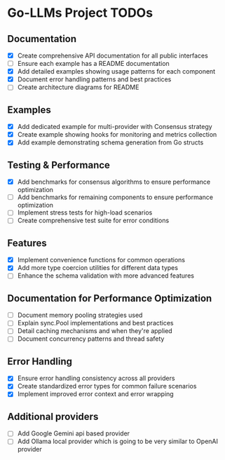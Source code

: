# Go-LLMs Project TODOs

## Documentation
- [x] Create comprehensive API documentation for all public interfaces
- [ ] Ensure each example has a README documentation 
- [x] Add detailed examples showing usage patterns for each component
- [x] Document error handling patterns and best practices
- [ ] Create architecture diagrams for README

## Examples
- [x] Add dedicated example for multi-provider with Consensus strategy
- [x] Create example showing hooks for monitoring and metrics collection
- [x] Add example demonstrating schema generation from Go structs

## Testing & Performance
- [x] Add benchmarks for consensus algorithms to ensure performance optimization
- [ ] Add benchmarks for remaining components to ensure performance optimization
- [ ] Implement stress tests for high-load scenarios
- [ ] Create comprehensive test suite for error conditions

## Features
- [x] Implement convenience functions for common operations
- [x] Add more type coercion utilities for different data types
- [ ] Enhance the schema validation with more advanced features

## Documentation for Performance Optimization
- [ ] Document memory pooling strategies used
- [ ] Explain sync.Pool implementations and best practices
- [ ] Detail caching mechanisms and when they're applied
- [ ] Document concurrency patterns and thread safety

## Error Handling
- [x] Ensure error handling consistency across all providers
- [x] Create standardized error types for common failure scenarios
- [x] Implement improved error context and error wrapping

## Additional providers
- [ ] Add Google Gemini api based provider
- [ ] Add Ollama local provider which is going to be very similar to OpenAI provider